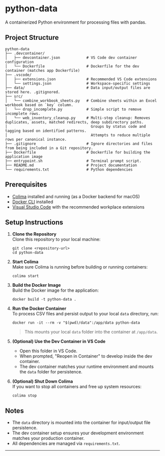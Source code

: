 # python-data

A containerized Python environment for processing files with pandas.

## Project Structure

```
python-data
├── .devcontainer/
│   ├── devcontainer.json            # VS Code dev container configuration
│   └── Dockerfile                   # Dockerfile for the dev container (matches app Dockerfile)
├── .vscode/
│   ├── extensions.json              # Recommended VS Code extensions
│   └── settings.json                # Workspace-specific settings
├── data/                            # Data input/output files are stored here. .gitignored.
├── src/
│   └── combine_workbook_sheets.py   # Combine sheets within an Excel workbook based on `key` column.
│   └── drop_incomplete.py           # Simple script to remove incomplete rows.
│   └── web_inventory_cleanup.py     # Multi-step cleanup: Removes duplicates, assets, matched redirects, deep subdirectory paths.
│                                      Groups by status code and tagging based on identified patterns.
│                                      Attempts to reduce multiple rows per canonical instance.
├── .gitignore                       # Ignore directories and files from being included in a Git repository.
├── Dockerfile                       # Dockerfile for building the application image
├── entrypoint.sh                    # Terminal prompt script.
├── README.md                        # Project documentation
└── requirements.txt                 # Python dependencies
```

## Prerequisites

- [Colima](https://github.com/abiosoft/colima) installed and running (as a Docker backend for macOS)
- [Docker CLI](https://docs.docker.com/get-docker/) installed
- [Visual Studio Code](https://code.visualstudio.com/) with the recommended workplace extensions

## Setup Instructions

1. **Clone the Repository**  
   Clone this repository to your local machine:

   ```
   git clone <repository-url>
   cd python-data
   ```

2. **Start Colima**  
   Make sure Colima is running before building or running containers:

   ```
   colima start
   ```

3. **Build the Docker Image**  
   Build the Docker image for the application:

   ```
   docker build -t python-data .
   ```

4. **Run the Docker Container**  
   To process CSV files and persist output to your local `data` directory, run:

   ```
   docker run -it --rm -v "$(pwd)/data":/app/data python-data
   ```

   > This mounts your local `data` folder into the container at `/app/data`.

5. **(Optional) Use the Dev Container in VS Code**

   - Open this folder in VS Code.
   - When prompted, "Reopen in Container" to develop inside the dev container.
   - The dev container matches your runtime environment and mounts the `data` folder for persistence.

6. **(Optional) Shut Down Colima**  
   If you want to stop all containers and free up system resources:
   ```
   colima stop
   ```

## Notes

- The `data` directory is mounted into the container for input/output file persistence.
- The dev container setup ensures your development environment matches your production container.
- All dependencies are managed via `requirements.txt`.

---
